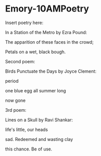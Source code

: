 # Emory-10AMPoetry

Insert poetry here:

In a Station of the Metro by Ezra Pound:

The apparition of these faces in the crowd;

Petals on a wet, black bough.

Second poem:

Birds Punctuate the Days by Joyce Clement:

period

one blue egg all summer long

now gone

3rd poem:

Lines on a Skull by Ravi Shankar:

life's little, our heads

sad. Redeemed and wasting clay

this chance. Be of use.
